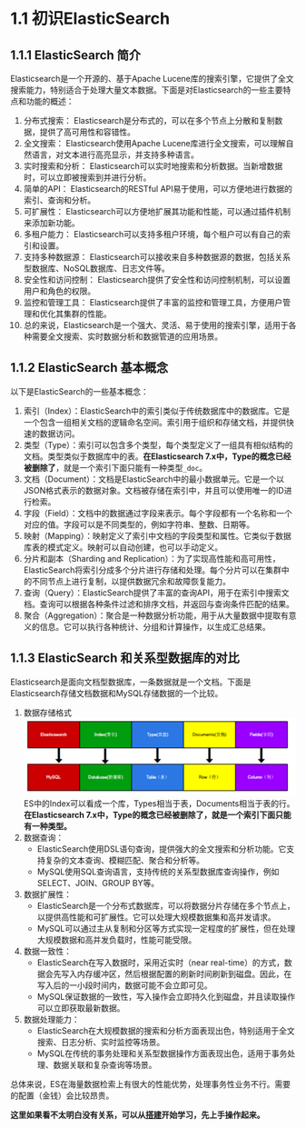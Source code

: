 # 1.1 初识ElasticSearch

## 1.1.1 ElasticSearch 简介

Elasticsearch是一个开源的、基于Apache Lucene库的搜索引擎，它提供了全文搜索能力，特别适合于处理大量文本数据。下面是对Elasticsearch的一些主要特点和功能的概述：

1. 分布式搜索： Elasticsearch是分布式的，可以在多个节点上分散和复制数据，提供了高可用性和容错性。
2. 全文搜索： Elasticsearch使用Apache Lucene库进行全文搜索，可以理解自然语言，对文本进行高亮显示，并支持多种语言。
3. 实时搜索和分析： Elasticsearch可以实时地搜索和分析数据。当新增数据时，可以立即被搜索到并进行分析。
4. 简单的API： Elasticsearch的RESTful API易于使用，可以方便地进行数据的索引、查询和分析。
5. 可扩展性： Elasticsearch可以方便地扩展其功能和性能，可以通过插件机制来添加新功能。
6. 多租户能力： Elasticsearch可以支持多租户环境，每个租户可以有自己的索引和设置。
7. 支持多种数据源： Elasticsearch可以接收来自多种数据源的数据，包括关系型数据库、NoSQL数据库、日志文件等。
8. 安全性和访问控制： Elasticsearch提供了安全性和访问控制机制，可以设置用户和角色的权限。
9. 监控和管理工具： Elasticsearch提供了丰富的监控和管理工具，方便用户管理和优化其集群的性能。
10. 总的来说，Elasticsearch是一个强大、灵活、易于使用的搜索引擎，适用于各种需要全文搜索、实时数据分析和数据管道的应用场景。

## 1.1.2 ElasticSearch 基本概念

以下是ElasticSearch的一些基本概念：

1. 索引（Index）：ElasticSearch中的索引类似于传统数据库中的数据库。它是一个包含一组相关文档的逻辑命名空间。索引用于组织和存储文档，并提供快速的数据访问。
2. 类型（Type）：索引可以包含多个类型，每个类型定义了一组具有相似结构的文档。类型类似于数据库中的表。**在Elasticsearch 7.x中，Type的概念已经被删除了**，就是一个索引下面只能有一种类型`_doc`。
3. 文档（Document）：文档是ElasticSearch中的最小数据单元。它是一个以JSON格式表示的数据对象。文档被存储在索引中，并且可以使用唯一的ID进行检索。
4. 字段（Field）：文档中的数据通过字段来表示。每个字段都有一个名称和一个对应的值。字段可以是不同类型的，例如字符串、整数、日期等。
5. 映射（Mapping）：映射定义了索引中文档的字段类型和属性。它类似于数据库表的模式定义。映射可以自动创建，也可以手动定义。
6. 分片和副本（Sharding and Replication）：为了实现高性能和高可用性，ElasticSearch将索引分成多个分片进行存储和处理。每个分片可以在集群中的不同节点上进行复制，以提供数据冗余和故障恢复能力。
7. 查询（Query）：ElasticSearch提供了丰富的查询API，用于在索引中搜索文档。查询可以根据各种条件过滤和排序文档，并返回与查询条件匹配的结果。
8. 聚合（Aggregation）：聚合是一种数据分析功能，用于从大量数据中提取有意义的信息。它可以执行各种统计、分组和计算操作，以生成汇总结果。

## 1.1.3 ElasticSearch 和关系型数据库的对比

Elasticsearch是面向文档型数据库，一条数据就是一个文档。下面是Elasticsearch存储文档数据和MySQL存储数据的一个比较。

1. 数据存储格式
![图1-1](../imgs/1-1.png)
ES中的Index可以看成一个库，Types相当于表，Documents相当于表的行。**在Elasticsearch 7.x中，Type的概念已经被删除了，就是一个索引下面只能有一种类型。**
2. 数据查询：
   - ElasticSearch使用DSL语句查询，提供强大的全文搜索和分析功能。它支持复杂的文本查询、模糊匹配、聚合和分析等。
   - MySQL使用SQL查询语言，支持传统的关系型数据库查询操作，例如SELECT、JOIN、GROUP BY等。
3. 数据扩展性：
   - ElasticSearch是一个分布式数据库，可以将数据分片存储在多个节点上，以提供高性能和可扩展性。它可以处理大规模数据集和高并发请求。
   - MySQL可以通过主从复制和分区等方式实现一定程度的扩展性，但在处理大规模数据和高并发负载时，性能可能受限。
4. 数据一致性：
   - ElasticSearch在写入数据时，采用近实时（near real-time）的方式，数据会先写入内存缓冲区，然后根据配置的刷新时间刷新到磁盘。因此，在写入后的一小段时间内，数据可能不会立即可见。
   - MySQL保证数据的一致性，写入操作会立即持久化到磁盘，并且读取操作可以立即获取最新数据。
5. 数据处理能力：
   - ElasticSearch在大规模数据的搜索和分析方面表现出色，特别适用于全文搜索、日志分析、实时监控等场景。
   - MySQL在传统的事务处理和关系型数据操作方面表现出色，适用于事务处理、数据关联和复杂查询等场景。

总体来说，ES在海量数据检索上有很大的性能优势，处理事务性业务不行。需要的配置（金钱）会比较昂贵。

**这里如果看不太明白没有关系，可以从[搭建](/chapter1/install_elastic_search)开始学习，先上手操作起来。**